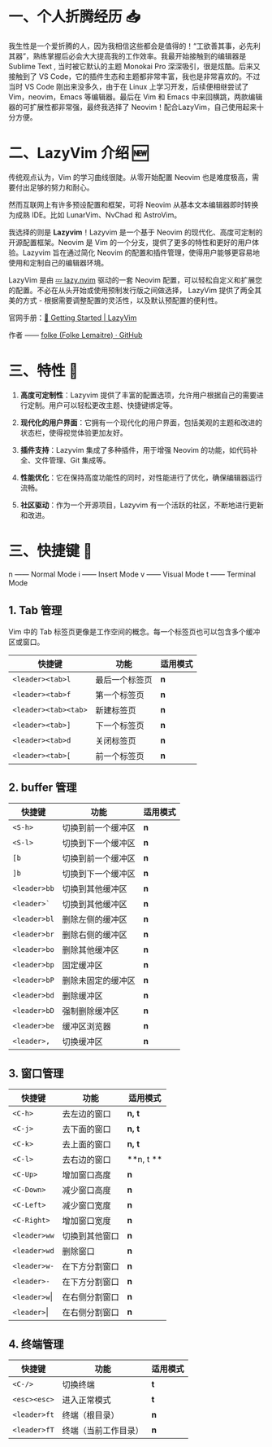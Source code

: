 # 一、个人折腾经历 📥

我生性是一个爱折腾的人，因为我相信这些都会是值得的！“工欲善其事，必先利其器”，熟练掌握后必会大大提高我的工作效率。我最开始接触到的编辑器是 Sublime Text , 当时被它默认的主题 Monokai Pro 深深吸引，很是炫酷。后来又接触到了 VS Code，它的插件生态和主题都非常丰富，我也是非常喜欢的。不过当时 VS Code 刚出来没多久，由于在 Linux 上学习开发，后续便相继尝试了 Vim，neovim，Emacs 等编辑器。最后在 Vim 和 Emacs 中来回横跳，两款编辑器的可扩展性都非常强，最终我选择了 Neovim！配合LazyVim，自己使用起来十分方便。

# 二、LazyVim 介绍 🆕

传统观点认为，Vim 的学习曲线很陡。从零开始配置 Neovim 也是难度极高，需要付出足够的努力和耐心。

然而互联网上有许多预设配置和框架，可将 Neovim 从基本文本编辑器即时转换为成熟 IDE。比如 LunarVim、NvChad 和 AstroVim。

我选择的则是 **Lazyvim**！Lazyvim 是一个基于 Neovim 的现代化、高度可定制的开源配置框架。Neovim 是 Vim 的一个分支，提供了更多的特性和更好的用户体验。Lazyvim 旨在通过简化 Neovim 的配置和插件管理，使得用户能够更容易地使用和定制自己的编辑器环境。

LazyVim 是由 [💤 lazy.nvim](https://github.com/folke/lazy.nvim) 驱动的一套 Neovim 配置，可以轻松自定义和扩展您的配置。不必在从头开始或使用预制发行版之间做选择， LazyVim 提供了两全其美的方式 - 根据需要调整配置的灵活性，以及默认预配置的便利性。

官网手册：[🚀 Getting Started | LazyVim](https://www.lazyvim.org/) 

作者  —— [folke (Folke Lemaitre) · GitHub](https://github.com/folke)

# 三、特性 🎉
1. **高度可定制性**：Lazyvim 提供了丰富的配置选项，允许用户根据自己的需要进行定制。用户可以轻松更改主题、快捷键绑定等。

2. **现代化的用户界面**：它拥有一个现代化的用户界面，包括美观的主题和改进的状态栏，使得视觉体验更加友好。

3. **插件支持**：Lazyvim 集成了多种插件，用于增强 Neovim 的功能，如代码补全、文件管理、Git 集成等。

4. **性能优化**：它在保持高度功能性的同时，对性能进行了优化，确保编辑器运行流畅。

5. **社区驱动**：作为一个开源项目，Lazyvim 有一个活跃的社区，不断地进行更新和改进。

# 三、快捷键 🎹

n —— Normal Mode
i —— Insert Mode
v —— Visual Mode
t —— Terminal Mode

## 1. Tab 管理
Vim 中的 Tab 标签页更像是工作空间的概念。每一个标签页也可以包含多个缓冲区或窗口。

| 快捷键        | 功能            | 适用模式   |
|---|---|---|
| `<leader><tab>l` |最后一个标签页|**n**|
| `<leader><tab>f` |第一个标签页|**n**|
| `<leader><tab><tab>` |新建标签页|**n**|
| `<leader><tab>]` |下一个标签页|**n**|
| `<leader><tab>d` |关闭标签页|**n**|
| `<leader><tab>[` |前一个标签页|**n**|

## 2. buffer 管理

| 快捷键          | 功能                  | 适用模式 |
| --------------- | --------------------- | -------- |
| `<S-h>`         | 切换到前一个缓冲区    | **n**    |
| `<S-l>`         | 切换到下一个缓冲区    | **n**    |
| `[b`            | 切换到前一个缓冲区    | **n**    |
| `]b`            | 切换到下一个缓冲区    | **n**    |
| `<leader>bb`    | 切换到其他缓冲区      | **n**    |
| `` <leader>` `` | 切换到其他缓冲区      | **n**    |
| `<leader>bl`    | 删除左侧的缓冲区      | **n**    |
| `<leader>br`    | 删除右侧的缓冲区      | **n**    |
| `<leader>bo`    | 删除其他缓冲区        | **n**    |
| `<leader>bp`    | 固定缓冲区            | **n**    |
| `<leader>bP`    | 删除未固定的缓冲区    | **n**    |
| `<leader>bd`    | 删除缓冲区         | **n**    |
| `<leader>bD`    | 强制删除缓冲区 | **n**    |
| `<leader>be`    | 缓冲区浏览器| **n**    |
| `<leader>,`     |切换缓冲区        | **n**    |


## 3. 窗口管理

| 快捷键        | 功能            | 适用模式   |
| ----------- | ---------------------- | ------- |
| `<C-h>`     | 去左边的窗口      | **n, t**    |
| `<C-j>`     | 去下面的窗口     | **n, t**    |
| `<C-k>`     | 去上面的窗口     | **n, t**    |
| `<C-l>`     | 去右边的窗口     | **n, t **   |
| `<C-Up>`    | 增加窗口高度 | **n**       |
| `<C-Down>`  | 减少窗口高度 | **n**       |
| `<C-Left>`  | 减少窗口宽度  | **n**       |
| `<C-Right>` | 增加窗口宽度  | **n**       |
| `<leader>ww`  | 切换到其他窗口       | **n**   |
| `<leader>wd`  | 删除窗口             | **n**   |
| `<leader>w-`  | 在下方分割窗口       | **n**  |
| `<leader>-`   | 在下方分割窗口       | **n**   |
| `<leader>w`\|    | 在右侧分割窗口       | **n**   |
| `<leader>`\|    | 在右侧分割窗口       | **n**   |

## 4. 终端管理
| 快捷键       | 功能                 | 适用模式 |
| ------------ | -------------------- | -------- |
| `<C-/>`      | 切换终端             | **t**    |
| `<esc><esc>` | 进入正常模式         | **t**    |
| `<leader>ft` | 终端（根目录）       | **n**    |
| `<leader>fT` | 终端（当前工作目录） | **n**    |



